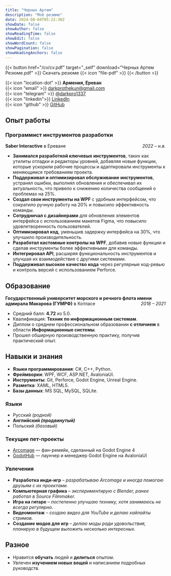 ```yaml
---
title: "Черных Артем"
description: "Моё резюме"
date: 2024-08-04T05:22:30Z
showDate: false
showAuthor: false
showReadingTime: false
showEdit: false
showWordCount: false
showPagination: false
showHeadingAnchors: false
---
```


{{< button href="/cv/cv.pdf" target="_self" download="Черных Артем Резюме.pdf" >}}
Скачать резюме {{< icon "file-pdf" >}} 
{{< /button >}}

{{< icon "location-dot" >}} **Армения, Ереван**  
{{< icon "email" >}} [darkprothekun@gmail.com](mailto:darkprothekun@gmail.com)  
{{< icon "telegram" >}} [@darkpro1337](https://t.me/darkpro1337)  
{{< icon "linkedin">}} [LinkedIn](https://www.linkedin.com/in/darkpro1337)  
{{< icon "github" >}} [GitHub](https://github.com/DarkPro1337)  

## Опыт работы

### Программист инструментов разработки
**Saber Interactive** в Ереване <span style="float: right;">*2022 – н.в.*</span>
- **Занимался разработкой ключевых инструментов**, таких как утилиты отладки и редакторы уровней, добавляя новые функции, которые ускорили рабочие процессы и адаптировали инструменты к меняющимся требованиям проекта.
- **Поддерживал и оптимизировал обслуживание инструментов**, устранял ошибки, выполнял обновления и обеспечивал их актуальность, что привело к снижению количества сообщений о проблемах на 25%.
- **Создал свои инструменты на WPF** с удобным интерфейсом, что сократило ручную работу на 20% и повысило эффективность команды.
- **Сотрудничал с дизайнерами** для обновления элементов интерфейса с использованием макетов Figma, что повысило удовлетворенность пользователей.
- **Оптимизировал код**, уменьшив задержку интерфейса на 30%, что улучшило производительность.
- **Разработал кастомные контролы на WPF**, добавив новые функции и сделав инструменты более эффективными для команды.
- **Интегрировал API**, расширяя функциональность инструментов и улучшая их взаимодействие с другими системами.
- **Поддерживал высокое качество кода** через регулярные код-ревью и контроль версий с использованием Perforce.

## Образование

**Государственный университет морского и речного флота имени адмирала Макарова (ГУМРФ)** в Котласе <span style="float: right;">*2018 – 2021*</span>
- Средний балл: **4.72** из 5.0.
- Квалификация: **Техник по информационным системам**.
- Диплом о среднем профессиональном образовании **с отличием** в области **Информационные системы**.
- Прошел обширную производственную практику, получив практический опыт.

## Навыки и знания

* **Языки программирования**: C#, C++, Python.
* **Фреймворки**: WPF, WCF, ASP.NET, AvaloniaUI.
* **Инструменты**: Git, Perforce, Godot Engine, Unreal Engine.
* **Разметка**: XAML, HTML5.
* **Базы данных**: MS SQL, MySQL, SQLite.

### Языки
* Русский *(родной)*
* **Английский *(продвинутый)***
* Польский *(базовый)*

### Текущие пет-проекты
* [Arcomage](https://github.com/DarkPro1337/arcomage) — фан-ремейк, сделанный на Godot Engine 4
* [GodotHub](https://github.com/DarkPro1337/GodotHub) — лаунчер и менеджер Godot Engine на AvaloniaUI

### Увлечения
- **Разработка инди-игр** – *разрабатываю Arcomage и иногда помогаю друзьям с их проектами.*
- **Компьютерная графика** – *экспериментирую с Blender, ранее работал в Source Filmmaker.*
- **Игра на гитаре** – *постепенно улучшаю технику, хотя занимаюсь не всегда регулярно.*
- **Видеомонтаж** – *создаю видео для YouTube и делаю хайлайты стримов.*
- **Создание модов для игр** – *делаю моды ради удовольствия, планирую в будущем выложить несколько интересных.*

## Разное

- Нравится **обучать** людей и **делиться** опытом.
- Увлечен **изучением новых вещей** и написанием подробных руководств.